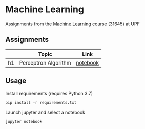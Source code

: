 # Machine Learning
Assignments from the [Machine Learning](https://www.upf.edu/web/iis/MachineLearning) course (31645) at UPF

## Assignments

|   | Topic  | Link |
| - | ------ | ---- |
| h1 | Perceptron Algorithm | [notebook](h1/h1.ipynb) |

## Usage

Install requirements (requires Python 3.7)
```
pip install -r requirements.txt
```

Launch jupyter and select a notebook
```
jupyter notebook 
```
